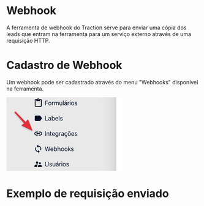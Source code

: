 # Webhook

A ferramenta de webhook do Traction serve para enviar uma cópia dos leads que entram na ferramenta para um serviço externo através de uma requisição HTTP.

# Cadastro de Webhook

Um webhook pode ser cadastrado através do menu "Webhooks" disponível na ferramenta.

![Webhook Menu](./images/webhook-1.png)

# Exemplo de requisição enviado